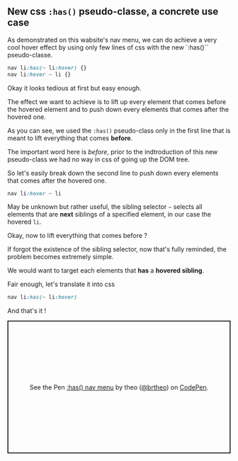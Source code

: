 ## New css `:has()` pseudo-classe, a concrete use case
As demonstrated on this wabsite's nav menu, we can do achieve a very cool hover effect by using only few lines of css with the new `:has()`` pseudo-classe.

```css
nav li:has(~ li:hover) {}
nav li:hover ~ li {}
```

Okay it looks tedious at first but easy enough.

The effect we want to achieve is to lift up every element that comes before the hovered element and to push down every elements that comes after the hovered one.

As you can see, we used the `:has()` pseudo-class only in the first line that is meant to lift everything that comes **before**.

The important word here is *before*, prior to the indtroduction of this new pseudo-class we had no way in css of going up the DOM tree.

So let's easily break down the second line to push down every elements that comes after the hovered one.

```css
nav li:hover ~ li
```
May be unknown but rather useful, the sibling selector `~` selects all elements that are **next** siblings of a specified element, in our case the hovered `li`.

Okay, now to lift everything that comes before ?

If forgot the existence of the sibling selector, now that's fully reminded, the problem becomes extremely simple.

We would want to target each elements that **has** a **hovered sibling**.

Fair enough, let's translate it into css
```css
nav li:has(~ li:hover)
```

And that's it !

<p class="codepen" data-height="300" data-theme-id="dark" data-default-tab="css,result" data-slug-hash="RwYWqbw" data-user="brtheo" style="height: 300px; box-sizing: border-box; display: flex; align-items: center; justify-content: center; border: 2px solid; margin: 1em 0; padding: 1em;">
  <span>See the Pen <a href="https://codepen.io/brtheo/pen/RwYWqbw">
  :has() nav menu</a> by theo (<a href="https://codepen.io/brtheo">@brtheo</a>)
  on <a href="https://codepen.io">CodePen</a>.</span>
</p>